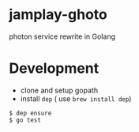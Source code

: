 # jamplay-ghoto
photon service rewrite in Golang


# Development
- clone and setup gopath
- install `dep` ( use `brew install dep`)
```
$ dep ensure
$ go test
```

